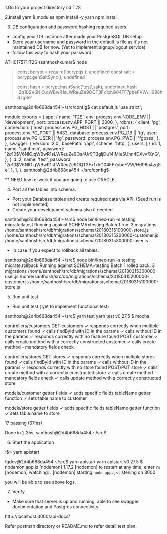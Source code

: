 1.Go to your project directory
cd T2S

2.Install yarn & modules
npm install -y yarn
npm install

3. DB configuration and password hashing required users.

- config your DB instance after made your PostgreSQL DB setup.
- Store your username and password in the default.js file as it's not maintained DB for now. (Yet to implement signup/logout service)
- follow this way to hash your password

ATH017571:T2S ssanthoshkumar$ node
> const bcrypt = require('bcryptjs');
undefined
> const salt = bcrypt.genSaltSync();
undefined
>
>  const hash = bcrypt.hashSync('test',salt);
undefined
> hash
'$2a$10$V6NlO.qWBwR1sLWReuZe9OQT3Fx1xhG04FF7pbeFVW/H698h4zgSe' 

santhosh@2d4b668da454:~/src/config$ cat default.js 
'use strict';

module.exports = {
  app: {
    name: 'T2S',
    env: process.env.NODE_ENV || 'development',
    port: process.env.APP_PORT || 3000,
  },
  rdbms: {
    client: 'pg',
    connection: {
      host: process.env.PG_HOST || 'postgres',
      port: process.env.PG_PORT || 5432,
      database: process.env.PG_DB || 'fg',
      user: process.env.PG_USER || 'fg',
      password: process.env.PG_PWD || 'fgpass',
    },
  },
  swagger: {
    version: '2.0',
    basePath: '/api',
    scheme: 'http',
  },
  users: [
  {
    id: 1,
    name: 'santhosh',
    password: '$2a$10$V6NlO.qWBwR1sLWReuZe9Os4Ur9TBgIjDu14IMleSUhn4DXvvfXnG',
  },
  {
    id: 2,
    name: 'test',
    password: '$2a$10$V6NlO.qWBwR1sLWReuZe9OQT3Fx1xhG04FF7pbeFVW/H698h4zgSe',
  },
  ],
};
santhosh@2d4b668da454:~/src/config$ 

** NEED few re-work if you are going to use ORACLE.


4. Port all the tables into schema.

- Port your Database tables and create required data via API. (Seed run is not implemented)
- Create your development schema also if needed.  

santhosh@2d4b668da454:~/src$ node bin/knex-run -s testing migrate:latest
Running against SCHEMA=testing
Batch 1 run: 3 migrations 
/home/santhosh/src/db/migrations/schema/20180315100000-store.js
/home/santhosh/src/db/migrations/schema/20180315200000-customer.js
/home/santhosh/src/db/migrations/schema/20180315300000-user.js

- In case if you expect to rollback all tables.

santhosh@2d4b668da454:~/src$ node bin/knex-run -s testing migrate:rollback
Running against SCHEMA=testing
Batch 1 rolled back: 3 migrations 
/home/santhosh/src/db/migrations/schema/20180315300000-user.js
/home/santhosh/src/db/migrations/schema/20180315200000-customer.js
/home/santhosh/src/db/migrations/schema/20180315100000-store.js

5. Run unit test

- Run unit test ( yet to implement functional test)

santhosh@2d4b668da454:~/src$ yarn test
yarn test v0.27.5
$ mocha


  controllers/customers
    GET customers
      ✓ responds correctly when multiple customers found
      ✓ calls findById with ID in the params
      ✓ calls without ID in the params
      ✓ responds correctly with no feature found
    POST customer
      ✓ calls create method with a correctly constructed customer
      ✓ calls create method - mandatory fields check

  controllers/stores
    GET stores
      ✓ responds correctly when multiple stores found
      ✓ calls findById with ID in the params
      ✓ calls without ID in the params
      ✓ responds correctly with no store found
    POST/PUT store
      ✓ calls create method with a correctly constructed store
      ✓ calls create method - mandatory fields check
      ✓ calls update method with a correctly constructed store

  models/customer
    getter fields
      ✓ adds specific fields
    tableName getter function
      ✓ sets table name to customer

  models/store
    getter fields
      ✓ adds specific fields
    tableName getter function
      ✓ sets table name to store


  17 passing (67ms)

Done in 2.35s.
santhosh@2d4b668da454:~/src$ 

6. Start the application 

:$> yarn apistart

fgdev@2d4b668da454:~/src$ yarn apistart 
yarn apistart v0.27.5
$ nodemon app.js
[nodemon] 1.17.2
[nodemon] to restart at any time, enter `rs`
[nodemon] watching: *.*
[nodemon] starting `node app.js`
listening on 3000

you will be able to see above logs.


7. Verify.

- Make sure that server is up and running, able to see swagger documentation and Postgres connectivity.

http://localhost:3000/api-docs/

Refer postman directory or README.md to refer detail test plan.
